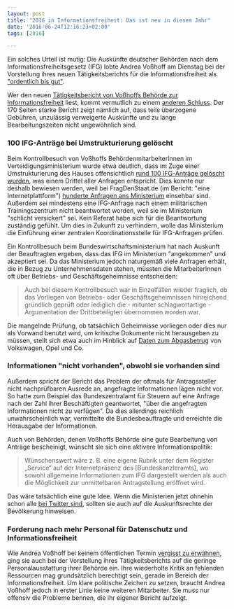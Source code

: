 ```yaml
---
layout: post
title: "2016 in Informationsfreiheit: Das ist neu in diesem Jahr"
date: '2016-06-24T12:16:23+02:00'
tags: [2016]

---
```


Ein solches Urteil ist mutig: Die Auskünfte deutscher Behörden nach dem Informationsfreiheitsgesetz (IFG) lobte Andrea Voßhoff am Dienstag bei der Vorstellung ihres neuen Tätigkeitsberichts für die Informationsfreiheit als <a href="https://netzpolitik.org/2016/andrea-vosshoff-informationsfreiheitsgesetz-wird-angenommen-und-ist-angekommen/">"ordentlich bis gut"</a>.

Wer den neuen <a href="http://www.bfdi.bund.de/SharedDocs/Publikationen/Taetigkeitsberichte/TB_IFG/5TB06_16.html?nn=5217212">Tätigkeitsbericht von Voßhoffs Behörde zur Informationsfreiheit</a> liest, kommt vermutlich zu einem <a href="https://netzpolitik.org/2016/was-macht-eigentlich-andrea-vosshoff/">anderen Schluss</a>. Der 170 Seiten starke Bericht zeigt nämlich auf, dass teils überzogene Gebühren, unzulässig verweigerte Auskünfte und zu lange Bearbeitungszeiten nicht ungewöhnlich sind.

<h3>100 IFG-Anträge bei Umstrukturierung gelöscht</h3>

Beim Kontrollbesuch von Voßhoffs BehördenmitarbeiterInnen im Verteidigungsministerium wurde etwa deutlich, dass im Zuge einer Umstrukturierung des Hauses offensichtlich <a href="http://www.bfdi.bund.de/SharedDocs/Publikationen/Taetigkeitsberichte/TB_IFG/5TB06_16.pdf?__blob=publicationFile&v=2#56">rund 100 IFG-Anträge gelöscht wurden</a>, was einem Drittel aller Anfragen entspricht. Dies konnte nur deshalb bewiesen werden, weil bei FragDenStaat.de (im Bericht: "eine Internetplattform") <a href="https://fragdenstaat.de/behoerde/bundesministerium-der-verteidigung/">hunderte Anfragen ans Ministerium</a> einsehbar sind. 
Außerdem sei mindestens eine IFG-Anfrage nach einem militärischen Trainingszentrum nicht beantwortet worden, weil sie im Ministerium "schlicht versickert" sei. Kein Referat habe sich für die Beantwortung zuständig gefühlt. Um dies in Zukunft zu verhindern, wolle das Ministerium die Einführung einer zentralen Koordinationsstelle für IFG-Anfragen prüfen.

Ein Kontrollbesuch beim Bundeswirtschaftsministerium hat nach Auskunft der Beauftragten ergeben, dass das IFG im Ministerium "angekommen" und akzeptiert sei. Da das Ministerium jedoch naturgemäß viele Anfragen erhält, die in Bezug zu Unternehmensdaten stehen, müssten die MitarbeiterInnen oft über Betriebs- und Geschäftsgeheimnisse entscheiden:

<blockquote>
Auch bei diesem Kontrollbesuch war in Einzelfällen wieder fraglich, ob das Vorliegen von Betriebs- oder Geschäftsgeheimnissen hinreichend gründlich geprüft oder lediglich die - mitunter schlagwortartige - Argumentation der Drittbeteiligten übernommen  worden war. </blockquote>

Die mangelnde Prüfung, ob tatsächlich Geheimnisse vorliegen oder dies nur als Vorwand benutzt wird, um kritische Dokumente nicht herausgeben zu müssen, stellt sich etwa auch im Hinblick auf <a href="https://netzpolitik.org/2016/unternehmen-haben-mehr-rechte-als-menschen-details-zum-abgasbetrug-sollen-geheim-bleiben/">Daten zum Abgasbetrug</a> von Volkswagen, Opel und Co.

<h3>Informationen "nicht vorhanden", obwohl sie vorhanden sind</h3>

Außerdem spricht der Bericht das Problem der oftmals für Antragssteller nicht nachprüfbaren Ausrede an, angefragte Informationen lägen nicht vor. So hatte zum Beispiel das Bundeszentralamt für Steuern auf eine Anfrage nach der Zahl ihrer Beschäftigten geantwortet, "über die angefragten Informationen nicht zu verfügen". Da dies allerdings reichlich unwahrscheinlich war, vermittelte die Bundesbeauftragte und erreichte die Herausgabe der Informationen.

Auch von Behörden, denen Voßhoffs Behörde eine gute Bearbeitung von Anträge bescheinigt, wünscht sie sich eine aktivere Informationspolitik:

<blockquote>Wünschenswert wäre z. B. eine eigene Rubrik unter dem Register „Service“ auf der Internetpräsenz des [Bundeskanzleramts], wo sowohl allgemeine Informationen zum IFG dargestellt werden als auch die Möglichkeit zur unmittelbaren Antragstellung eröffnet wird. </blockquote>

Das wäre tatsächlich eine gute Idee. Wenn die Ministerien jetzt ohnehin schon alle <a href="https://netzpolitik.org/2016/social-media-strategie-des-innenministeriums-transparenz-fuer-digital-natives/">bei Twitter sind</a>, sollten sie auch auf die Auskunftsrechte der Bevölkerung hinweisen.

<h3>Forderung nach mehr Personal für Datenschutz und Informationsfreiheit</h3>

Wie Andrea Voßhoff bei keinem öffentlichen Termin <a href="https://netzpolitik.org/2016/was-macht-eigentlich-andrea-vosshoff/">vergisst zu erwähnen</a>, ging sie auch bei der Vorstellung ihres Tätigkeitsberichts auf die geringe Personalausstattung ihrer Behörde ein. Ihre wiederholte Kritik an fehlenden Ressourcen mag grundsätzlich berechtigt sein, gerade im Bereich der Informationsfreiheit. Um klare politische Zeichen zu setzen, braucht Andrea Voßhoff jedoch in erster Linie keine weiteren Mitarbeiter. Sie muss nur offensiv die Probleme bennen, die ihr eigener Bericht aufzeigt.
